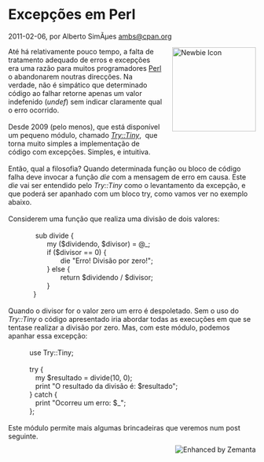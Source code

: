 
# Excepções em Perl

 2011-02-06, por Alberto SimÃµes <ambs@cpan.org>

<img alt="Newbie Icon" src="http://perl.pt/babycammel.png" class="mt-image-right" style="float: right; margin: 0pt 0pt 20px 20px;" height="171" width="170" />
     <div>Até há relativamente pouco tempo, a falta de tratamento adequado de erros e excepções era uma razão para muitos programadores <a class="zem_slink" href="http://www.perl.org/" title="Perl" rel="homepage">Perl</a> o abandonarem noutras direcções. Na verdade, não é simpático que determinado código ao falhar retorne apenas um valor indefenido (<i>undef</i>) sem indicar claramente qual o erro ocorrido.<br /><br />Desde 2009 (pelo menos), que está disponível um pequeno módulo, chamado <a href="http://search.cpan.org/dist/Try-Tiny"><i>Try::Tiny</i></a>,&nbsp; que torna muito simples a implementação de código com excepções. Simples, e intuitiva.<br /><br />Então, qual a filosofia? Quando determinada função ou bloco de código falha deve invocar a função <i>die</i> com a mensagem de erro em causa. Este <i>die</i> vai ser entendido pelo <i>Try::Tiny</i> como o levantamento da excepção, e que poderá ser apanhado com um bloco try, como vamos ver no exemplo abaixo.<br /><br />Considerem uma função que realiza uma divisão de dois valores:<br /><br />&nbsp;&nbsp;&nbsp;&nbsp;&nbsp;&nbsp;&nbsp;&nbsp;&nbsp;&nbsp;&nbsp;&nbsp;&nbsp; sub divide {<br />&nbsp;&nbsp;&nbsp;&nbsp;&nbsp;&nbsp;&nbsp;&nbsp;&nbsp;&nbsp;&nbsp;&nbsp;&nbsp;&nbsp;&nbsp;&nbsp;&nbsp;&nbsp;&nbsp; my ($dividendo, $divisor) = @_;<br />&nbsp;&nbsp;&nbsp;&nbsp;&nbsp;&nbsp;&nbsp;&nbsp;&nbsp;&nbsp;&nbsp;&nbsp;&nbsp;&nbsp;&nbsp;&nbsp;&nbsp;&nbsp;&nbsp; if ($divisor == 0) {<br />&nbsp;&nbsp;&nbsp;&nbsp;&nbsp;&nbsp;&nbsp;&nbsp;&nbsp;&nbsp;&nbsp;&nbsp;&nbsp;&nbsp;&nbsp;&nbsp;&nbsp;&nbsp;&nbsp;&nbsp;&nbsp;&nbsp;&nbsp;&nbsp;&nbsp;&nbsp; die "Erro! Divisão por zero!";<br />&nbsp;&nbsp;&nbsp;&nbsp;&nbsp;&nbsp;&nbsp;&nbsp;&nbsp;&nbsp;&nbsp;&nbsp;&nbsp;&nbsp;&nbsp;&nbsp;&nbsp;&nbsp;&nbsp; } else {<br />&nbsp;&nbsp;&nbsp;&nbsp;&nbsp;&nbsp;&nbsp;&nbsp;&nbsp;&nbsp;&nbsp;&nbsp;&nbsp;&nbsp;&nbsp;&nbsp;&nbsp;&nbsp;&nbsp;&nbsp;&nbsp;&nbsp;&nbsp;&nbsp;&nbsp;&nbsp; return $dividendo / $divisor;<br />&nbsp;&nbsp;&nbsp;&nbsp;&nbsp;&nbsp;&nbsp;&nbsp;&nbsp;&nbsp;&nbsp;&nbsp;&nbsp;&nbsp;&nbsp;&nbsp;&nbsp;&nbsp;&nbsp; }<br />&nbsp;&nbsp;&nbsp;&nbsp;&nbsp;&nbsp;&nbsp;&nbsp;&nbsp;&nbsp;&nbsp;&nbsp; }<br /><br />Quando o divisor for o valor zero um erro é despoletado. Sem o uso do <i>Try::Tiny</i> o código apresentado iria abordar todas as execuções em que se tentase realizar a divisão por zero. Mas, com este módulo, podemos apanhar essa excepção:<br /><br />&nbsp;&nbsp;&nbsp;&nbsp;&nbsp;&nbsp;&nbsp;&nbsp;&nbsp;&nbsp; use Try::Tiny;<br /><br />&nbsp;&nbsp;&nbsp;&nbsp;&nbsp;&nbsp;&nbsp;&nbsp;&nbsp;&nbsp; try {<br />&nbsp;&nbsp;&nbsp;&nbsp;&nbsp;&nbsp;&nbsp;&nbsp;&nbsp;&nbsp;&nbsp;&nbsp;&nbsp; my $resultado = divide(10, 0);<br />&nbsp; &nbsp; &nbsp; &nbsp; &nbsp; &nbsp; &nbsp; print "O resultado da divisão é: $resultado";<br />&nbsp; &nbsp; &nbsp; &nbsp; &nbsp;&nbsp; } catch {<br />&nbsp; &nbsp; &nbsp; &nbsp; &nbsp; &nbsp; &nbsp; print "Ocorreu um erro: $_"; &nbsp;&nbsp;&nbsp;&nbsp;&nbsp;&nbsp;&nbsp;&nbsp;&nbsp; <br />&nbsp;&nbsp;&nbsp;&nbsp;&nbsp;&nbsp;&nbsp;&nbsp;&nbsp;&nbsp; };<br /><br />Este módulo permite mais algumas brincadeiras que veremos num post seguinte.<br /></div>

<div style="margin-top: 10px; height: 15px;" class="zemanta-pixie"><a class="zemanta-pixie-a" href="http://www.zemanta.com/" title="Enhanced by Zemanta"><img style="border: medium none; float: right;" class="zemanta-pixie-img" src="http://img.zemanta.com/zemified_e.png?x-id=2a107616-3bb9-4c53-a586-ffa06f6f5d0c" alt="Enhanced by Zemanta" /></a></div>
